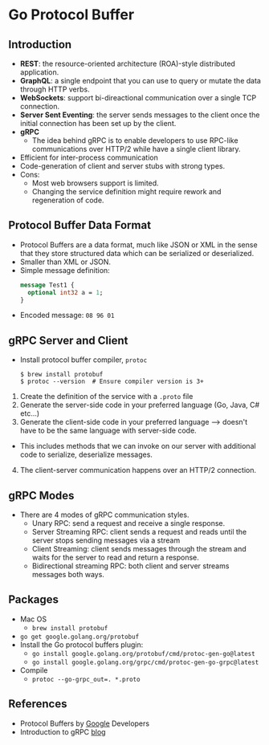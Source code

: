 # Go Protocol Buffer
## Introduction
- __REST__: the resource-oriented architecture (ROA)-style distributed application.
- __GraphQL__: a single endpoint that you can use to query or mutate the data through HTTP verbs.
- __WebSockets__: support bi-direactional communication over a single TCP connection.
- __Server Sent Eventing__: the server sends messages to the client once the initial connection has been set up by the client.
- __gRPC__
  - The idea behind gRPC is to enable developers to use RPC-like communications over HTTP/2 while have a single client library.
- Efficient for inter-process communication
- Code-generation of client and server stubs with strong types.
- Cons:
  - Most web browsers support is limited.
  - Changing the service definition might require rework and regeneration of code.
## Protocol Buffer Data Format
- Protocol Buffers are a data format, much like JSON or XML in the sense that they store structured data which can be serialized or deserialized.
- Smaller than XML or JSON.
- Simple message definition:
  ```proto
  message Test1 {
    optional int32 a = 1;
  }
  ```
- Encoded message:
  `08 96 01`

## gRPC Server and Client
- Install protocol buffer compiler, `protoc`
  ```
  $ brew install protobuf
  $ protoc --version  # Ensure compiler version is 3+
  ```
1. Create the definition of the service with a `.proto` file
2. Generate the server-side code in your preferred language (Go, Java, C# etc...)
3. Generate the client-side code in your preferred language --> doesn't have to be the same language with server-side code.
  - This includes methods that we can invoke on our server with additional code to serialize, deserialize messages.
4. The client-server communication happens over an HTTP/2 connection.

## gRPC Modes
- There are 4 modes of gRPC communication styles.
  - Unary RPC: send a request and receive a single response.
  - Server Streaming RPC: client sends a request and reads until the server stops sending messages via a stream
  - Client Streaming: client sends messages through the stream and waits for the server to read and return a response.
  - Bidirectional streaming RPC: both client and server streams messages both ways.

## Packages
- Mac OS 
  - `brew install protobuf`
- `go get google.golang.org/protobuf`
- Install the Go protocol buffers plugin:
  - `go install google.golang.org/protobuf/cmd/protoc-gen-go@latest`
  - `go install google.golang.org/grpc/cmd/protoc-gen-go-grpc@latest`
- Compile
  - `protoc --go-grpc_out=. *.proto`


## References
- Protocol Buffers by [Google](https://developers.google.com/protocol-buffers/docs/overview) Developers
- Introduction to gRPC [blog](https://sahansera.dev/introduction-to-grpc/)